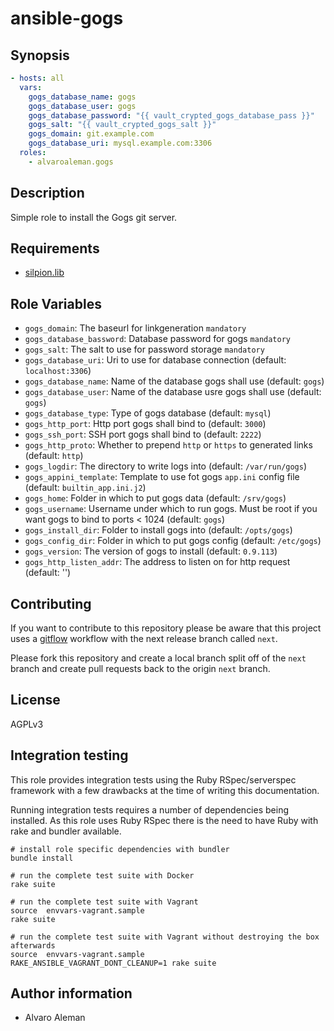 # ansible-gogs

## Synopsis

```yml
- hosts: all
  vars:
    gogs_database_name: gogs
    gogs_database_user: gogs
    gogs_database_password: "{{ vault_crypted_gogs_database_pass }}"
    gogs_salt: "{{ vault_crypted_gogs_salt }}"
    gogs_domain: git.example.com
    gogs_database_uri: mysql.example.com:3306
  roles:
    - alvaroaleman.gogs
```

## Description

Simple role to install the Gogs git server.

## Requirements

* [silpion.lib](https://github.com/silpion/ansible-lib.git)

## Role Variables

* ``gogs_domain``: The baseurl for linkgeneration  ``mandatory``
* ``gogs_database_bassword``: Database password for gogs ``mandatory``
* ``gogs_salt``: The salt to use for password storage ``mandatory``
* ``gogs_database_uri``: Uri to use for database connection (default: ``localhost:3306``)
* ``gogs_database_name``: Name of the database gogs shall use (default: ``gogs``)
* ``gogs_database_user``: Name of the database usre gogs shall use (default: ``gogs``)
* ``gogs_database_type``: Type of gogs database (default: ``mysql``)
* ``gogs_http_port``: Http port gogs shall bind to (default: ``3000``)
* ``gogs_ssh_port``: SSH port gogs shall bind to (default: ``2222``)
* ``gogs_http_proto``: Whether to prepend ``http`` or ``https`` to generated links (default: ``http``)
* ``gogs_logdir``: The directory to write logs into (default: ``/var/run/gogs``)
* ``gogs_appini_template``: Template to use fot gogs ``app.ini`` config file (default: ``builtin_app.ini.j2``)
* ``gogs_home``: Folder in which to put gogs data (default: ``/srv/gogs``)
* ``gogs_username``: Username under which to run gogs. Must be root if you want gogs to bind to ports < 1024 (default: ``gogs``)
* ``gogs_install_dir``: Folder to install gogs into (default: ``/opts/gogs``)
* ``gogs_config_dir``: Folder in which to put gogs config (default: ``/etc/gogs``)
* ``gogs_version``: The version of gogs to install (default: ``0.9.113``)
* ``gogs_http_listen_addr``: The address to listen on for http request (default: '')


## Contributing

If you want to contribute to this repository please be aware that this
project uses a [gitflow](http://nvie.com/posts/a-successful-git-branching-model/)
workflow with the next release branch called ``next``.

Please fork this repository and create a local branch split off of the ``next``
branch and create pull requests back to the origin ``next`` branch.

## License

AGPLv3

## Integration testing

This role provides integration tests using the Ruby RSpec/serverspec framework
with a few drawbacks at the time of writing this documentation.

Running integration tests requires a number of dependencies being
installed. As this role uses Ruby RSpec there is the need to have
Ruby with rake and bundler available.

```shell
# install role specific dependencies with bundler
bundle install
```

<!-- -->

```shell
# run the complete test suite with Docker
rake suite
```

<!-- -->

```shell
# run the complete test suite with Vagrant
source  envvars-vagrant.sample
rake suite

# run the complete test suite with Vagrant without destroying the box afterwards
source  envvars-vagrant.sample
RAKE_ANSIBLE_VAGRANT_DONT_CLEANUP=1 rake suite
```


## Author information

* Alvaro Aleman

<!-- vim: set nofen ts=4 sw=4 et: -->

